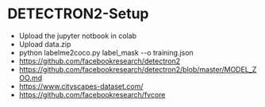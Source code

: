 # DETECTRON2-Setup

- Upload the jupyter notbook in colab
- Upload data.zip 
- python labelme2coco.py label_mask --o training.json
- https://github.com/facebookresearch/detectron2
- https://github.com/facebookresearch/detectron2/blob/master/MODEL_ZOO.md
- https://www.cityscapes-dataset.com/
- https://github.com/facebookresearch/fvcore
